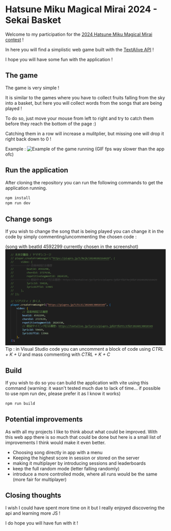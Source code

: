 # Hatsune Miku Magical Mirai 2024 - Sekai Basket
Welcome to my participation for the [2024 Hatsune Miku Magical Mirai contest](https://magicalmirai.com/2024/procon/index_en.html) !

In here you will find a simplistic web game built with the [TextAlive API](https://developer.textalive.jp/) !

I hope you will have some fun with the application !

## The game
The game is very simple !

It is similar to the games where you have to collect fruits falling from the sky into a basket, but here you will collect words from the songs that are being played !

To do so, just move your mouse from left to right and try to catch them before they reach the bottom of the page :)

Catching them in a row will increase a mulitplier, but missing one will drop it right back down to 0 !


Example : 
![Example of the game running](Sekai_Basket_example.gif)
(GIF fps way slower than the app ofc)

## Run the application
After cloning the repository you can run the following commands to get the application running.
```sh
npm install
npm run dev
```
## Change songs
If you wish to change the song that is being played you can change it in the code by simply commenting/uncommenting the chosen code : 

(song with beatId 4592299 currently chosen in the screenshot)![image showing commented and uncommented song selection](change_songs.png)
Tip : in Visual Studio code you can uncomment a block of code using *CTRL + K + U* and mass commenting with *CTRL + K + C*

## Build
If you wish to do so you can build the application with vite using this command (warning: it wasn't tested much due to lack of time... if possible to use npm run dev, please prefer it as I know it works)
```sh
npm run build
```

## Potential improvements
As with all my projects I like to think about what could be improved.
With this web app there is so much that could be done but here is a small list of improvements I think would make it even better. 
- Choosing song directly in app with a menu
- Keeping the highest score in session or stored on the server
- making it multiplayer by introducing sessions and leaderboards
- keep the full random mode (letter falling randomly)
- introduce a more controlled mode, where all runs would be the same (more fair for multiplayer)

## Closing thoughts
I wish I could have spent more time on it but I really enjoyed discovering the api and learning more JS !

I do hope you will have fun with it !